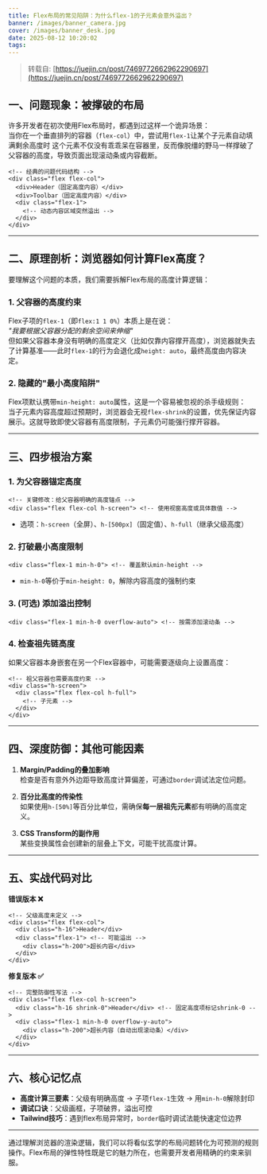 ```yaml
---
title: Flex布局的常见陷阱：为什么flex-1的子元素会意外溢出？
banner: /images/banner_camera.jpg
cover: /images/banner_desk.jpg
date: 2025-08-12 10:20:02
tags:
---
```

> 转载自: [https://juejin.cn/post/7469772662962290697](https://juejin.cn/post/7469772662962290697)

## 一、问题现象：被撑破的布局

许多开发者在初次使用Flex布局时，都遇到过这样一个诡异场景：  
当你在一个垂直排列的容器（`flex-col`）中，尝试用`flex-1`让某个子元素自动填满剩余高度时 这个元素不仅没有乖乖呆在容器里，反而像脱缰的野马一样撑破了父容器的高度，导致页面出现滚动条或内容截断。

```auto
<!-- 经典的问题代码结构 -->
<div class="flex flex-col">
  <div>Header（固定高度内容）</div>
  <div>Toolbar（固定高度内容）</div>
  <div class="flex-1">
    <!-- 动态内容区域突然溢出 -->
  </div>
</div>
```

* * *

## 二、原理剖析：浏览器如何计算Flex高度？

要理解这个问题的本质，我们需要拆解Flex布局的高度计算逻辑：

### 1\. 父容器的高度约束

Flex子项的`flex-1`（即`flex:1 1 0%`）本质上是在说：  
_"我要根据父容器分配的剩余空间来伸缩"_  
但如果父容器本身没有明确的高度定义（比如仅靠内容撑开高度），浏览器就失去了计算基准——此时`flex-1`的行为会退化成`height: auto`，最终高度由内容决定。

### 2\. 隐藏的"最小高度陷阱"

Flex项默认携带`min-height: auto`属性，这是一个容易被忽视的杀手级规则：  
当子元素内容高度超过预期时，浏览器会无视`flex-shrink`的设置，优先保证内容展示。这就导致即使父容器有高度限制，子元素仍可能强行撑开容器。

* * *

## 三、四步根治方案

### 1\. 为父容器锚定高度

```auto
<!-- 关键修改：给父容器明确的高度锚点 -->
<div class="flex flex-col h-screen"> <!-- 使用视窗高度或具体数值 -->
```

-   选项：`h-screen`（全屏）、`h-[500px]`（固定值）、`h-full`（继承父级高度）

### 2\. 打破最小高度限制

```auto
<div class="flex-1 min-h-0"> <!-- 覆盖默认min-height -->
```

-   `min-h-0`等价于`min-height: 0`，解除内容高度的强制约束

### 3\. (可选) 添加溢出控制

```auto
<div class="flex-1 min-h-0 overflow-auto"> <!-- 按需添加滚动条 -->
```

### 4\. 检查祖先链高度

如果父容器本身嵌套在另一个Flex容器中，可能需要逐级向上设置高度：

```auto
<!-- 祖父容器也需要高度约束 -->
<div class="h-screen">
  <div class="flex flex-col h-full">
    <!-- 子元素 -->
  </div>
</div>
```

* * *

## 四、深度防御：其他可能因素

1.  **Margin/Padding的叠加影响**  
    检查是否有意外外边距导致高度计算偏差，可通过`border`调试法定位问题。
    
2.  **百分比高度的传染性**  
    如果使用`h-[50%]`等百分比单位，需确保**每一层祖先元素**都有明确的高度定义。
    
3.  **CSS Transform的副作用**  
    某些变换属性会创建新的层叠上下文，可能干扰高度计算。
    

* * *

## 五、实战代码对比

**错误版本 ❌**

```auto
<!-- 父级高度未定义 -->
<div class="flex flex-col">
  <div class="h-16">Header</div>
  <div class="flex-1"> <!-- 可能溢出 -->
    <div class="h-200">超长内容</div>
  </div>
</div>
```

**修复版本 ✅**

```auto
<!-- 完整防御性写法 -->
<div class="flex flex-col h-screen">
  <div class="h-16 shrink-0">Header</div> <!-- 固定高度项标记shrink-0 -->
  <div class="flex-1 min-h-0 overflow-y-auto"> 
    <div class="h-200">超长内容（自动出现滚动条）</div>
  </div>
</div>
```

* * *

## 六、核心记忆点

-   **高度计算三要素**：父级有明确高度 → 子项`flex-1`生效 → 用`min-h-0`解除封印
-   **调试口诀**：父级画框，子项破界，溢出可控
-   **Tailwind技巧**：遇到flex布局异常时，`border`临时调试法能快速定位边界

* * *

通过理解浏览器的渲染逻辑，我们可以将看似玄学的布局问题转化为可预测的规则操作。Flex布局的弹性特性既是它的魅力所在，也需要开发者用精确的约束来驯服。